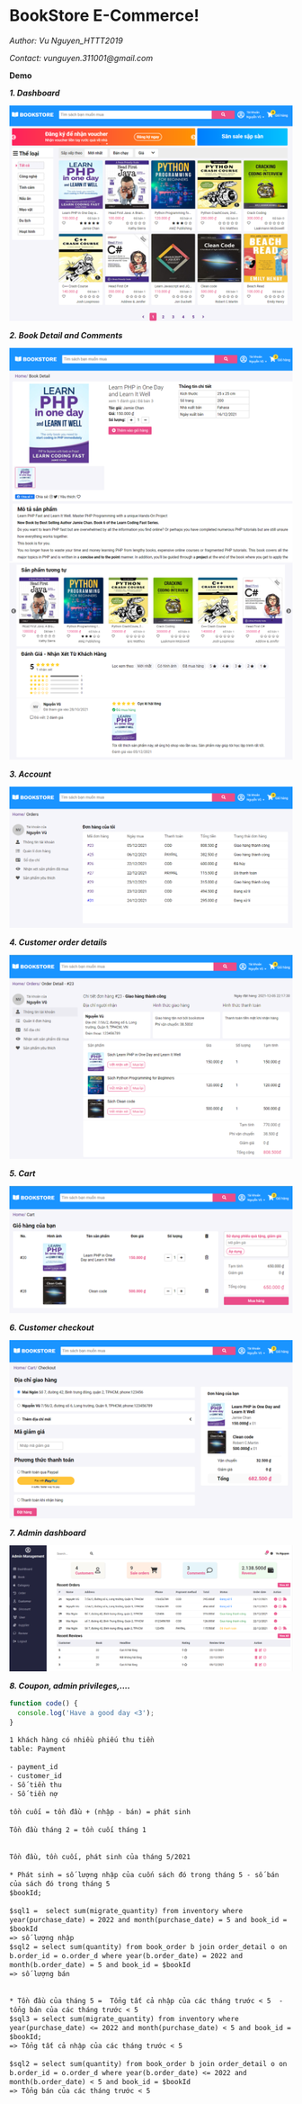 # BookStore E-Commerce!

_Author: Vu Nguyen_HTTT2019_

_Contact: vunguyen.311001@gmail.com_

**Demo**

**_1. Dashboard_**

<img src="./public/frontend/images/demo1.png" alt="demo1"/>

**_2. Book Detail and Comments_**

<img src="./public/frontend/images/demo8.png" alt="demo1"/>

<img src="./public/frontend/images/demo7.png" alt="demo1"/>

**_3. Account_**

<img src="./public/frontend/images/demo2.png" alt="demo1"/>

**_4. Customer order details_**

<img src="./public/frontend/images/demo3.png" alt="demo1"/>

**_5. Cart_**

<img src="./public/frontend/images/demo4.png" alt="demo1"/>

**_6. Customer checkout_**

<img src="./public/frontend/images/demo5.png" alt="demo5"/>

**_7. Admin dashboard_**

<img src="./public/frontend/images/demo6.png" alt="demo5"/>

**_8. Coupon, admin privileges,...._**

```javascript
function code() {
  console.log('Have a good day <3');
}
```

```
1 khách hàng có nhiều phiếu thu tiền
table: Payment

- payment_id
- customer_id
- Số tiền thu
- Số tiền nợ

tồn cuối = tồn đầu + (nhập - bán) = phát sinh

Tồn đầu tháng 2 = tồn cuối tháng 1


Tồn đầu, tồn cuối, phát sinh của tháng 5/2021

* Phát sinh = số lượng nhập của cuốn sách đó trong tháng 5 - số bán của sách đó trong tháng 5
$bookId;

$sql1 =  select sum(migrate_quantity) from inventory where year(purchase_date) = 2022 and month(purchase_date) = 5 and book_id = $bookId
=> số lượng nhập
$sql2 = select sum(quantity) from book_order b join order_detail o on b.order_id = o.order_d where year(b.order_date) = 2022 and month(b.order_date) = 5 and book_id = $bookId
=> số lượng bán


* Tồn đầu của tháng 5 =  Tổng tất cả nhập của các tháng trước < 5  -  tổng bán của các tháng trước < 5
$sql3 = select sum(migrate_quantity) from inventory where year(purchase_date) <= 2022 and month(purchase_date) < 5 and book_id = $bookId;
=> Tổng tất cả nhập của các tháng trước < 5

$sql2 = select sum(quantity) from book_order b join order_detail o on b.order_id = o.order_d where year(b.order_date) <= 2022 and month(b.order_date) < 5 and book_id = $bookId
=> Tổng bán của các tháng trước < 5


```
